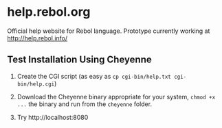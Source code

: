 help.rebol.org
==============

Official help website for Rebol language. Prototype currently working at http://help.rebol.info/

## Test Installation Using Cheyenne

1. Create the CGI script (as easy as `cp cgi-bin/help.txt cgi-bin/help.cgi`)

2. Download the Cheyenne binary appropriate for your system, `chmod +x ...` the binary and run from the `cheyenne` folder.

3. Try http://localhost:8080
